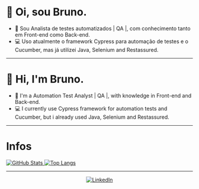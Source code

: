 <h1>👋 Oi, sou Bruno.</h1>

- 📝 Sou Analista de testes automatizados | QA |, com conhecimento tanto em Front-end como Back-end.
- 💻 Uso atualmente o framework Cypress para automação de testes e o Cucumber, mas já utilizei Java, Selenium and Restassured.

<hr />

<h1>👋 Hi, I'm Bruno.</h1>

- 📝 I'm a Automation Test Analyst | QA |, with knowledge in Front-end and Back-end.
- 💻 I currently use Cypress framework for automation tests and Cucumber, but i already used Java, Selenium and Restassured.

<hr />

<h1>Infos</h1>
<div>
  <a href="https://github.com/Bruninho2104/github-readme-stats">
    <img align="top" src="https://github-readme-stats.vercel.app/api?username=Bruninho2104&amp;theme=github_dark&amp;show_icons=true&amp;" alt="GitHub Stats">
  </a>
  <a href="https://github.com/Bruninho2104/github-readme-stats">
    <img align="top" src="https://github-readme-stats.vercel.app/api/top-langs/?username=Bruninho2104&amp;theme=github_dark&amp;" alt="Top Langs">
  </a>
</div>

<hr />

<div align="center">
  <a href="https://www.linkedin.com/in/bruno-de-araujo-tabatini-2465b520b/">
    <img src="https://img.shields.io/badge/LinkedIn-0077B5?style=for-the-badge&logo=linkedin&logoColor=white" alt="LinkedIn">
  </a>
</div>